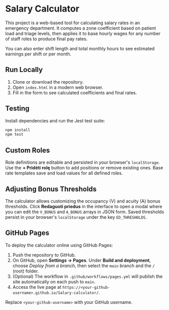 # Salary Calculator

This project is a web-based tool for calculating salary rates in an emergency department. It computes a zone coefficient based on patient load and triage levels, then applies it to base hourly wages for any number of staff roles to produce final pay rates.

You can also enter shift length and total monthly hours to see estimated earnings per shift or per month.

## Run Locally

1. Clone or download the repository.
2. Open `index.html` in a modern web browser.
3. Fill in the form to see calculated coefficients and final rates.

## Testing

Install dependencies and run the Jest test suite:

```bash
npm install
npm test
```

## Custom Roles

Role definitions are editable and persisted in your browser's `localStorage`. Use the **+ Pridėti rolę** button to add positions or remove existing ones. Base rate templates save and load values for all defined roles.

## Adjusting Bonus Thresholds

The calculator allows customizing the occupancy (V) and acuity (A) bonus thresholds. Click **Redaguoti priedus** in the interface to open a modal where you can edit the `V_BONUS` and `A_BONUS` arrays in JSON form. Saved thresholds persist in your browser's `localStorage` under the key `ED_THRESHOLDS`.

## GitHub Pages

To deploy the calculator online using GitHub Pages:

1. Push the repository to GitHub.
2. On GitHub, open **Settings → Pages**. Under **Build and deployment**, choose *Deploy from a branch*, then select the `main` branch and the `/` (root) folder.
3. (Optional) The workflow in `.github/workflows/pages.yml` will publish the site automatically on each push to `main`.
4. Access the live page at `https://<your-github-username>.github.io/Salary-calculator/`.

Replace `<your-github-username>` with your GitHub username.
